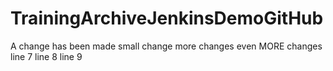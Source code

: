 # TrainingArchiveJenkinsDemoGitHub

A change has been made
small change
more changes
even MORE changes
line 7
line 8
line 9